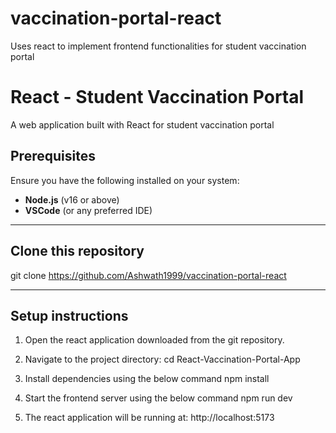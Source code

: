 # vaccination-portal-react
Uses react to implement frontend functionalities for student vaccination portal


# React - Student Vaccination Portal

A web application built with React for student vaccination portal


## Prerequisites

Ensure you have the following installed on your system:

- **Node.js** (v16 or above)
- **VSCode** (or any preferred IDE)


---

## Clone this repository

git clone https://github.com/Ashwath1999/vaccination-portal-react

---

## Setup instructions

1.	Open the react application downloaded from the git repository.
2.	Navigate to the project directory:
    cd React-Vaccination-Portal-App

3.	Install dependencies using the below command
      npm install
4.	Start the frontend server using the below command
      npm run dev
5.	The react application will be running at:
      http://localhost:5173

